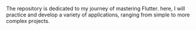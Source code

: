 The repository is dedicated to my journey of mastering Flutter. here, I will practice and develop a variety of applications, ranging from simple to more complex projects.
